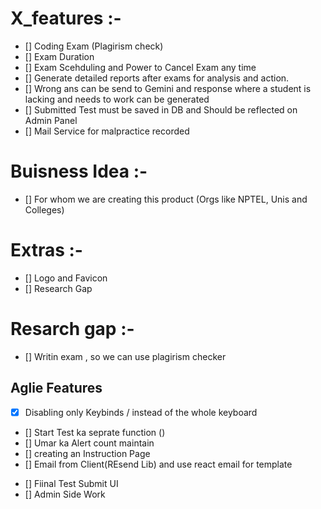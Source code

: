 # X_features :-

-   [] Coding Exam (Plagirism check)
-   [] Exam Duration
-   [] Exam Scehduling and Power to Cancel Exam any time
-   [] Generate detailed reports after exams for analysis and action.
-   [] Wrong ans can be send to Gemini and response where a student is lacking and needs to work can be generated
-   [] Submitted Test must be saved in DB and Should be reflected on Admin Panel
-   [] Mail Service for malpractice recorded

# Buisness Idea :-

-   [] For whom we are creating this product (Orgs like NPTEL, Unis and Colleges)

# Extras :-

-   [] Logo and Favicon
-   [] Research Gap

# Resarch gap :-

-   [] Writin exam , so we can use plagirism checker

## Aglie Features

<!--Before 7pm -->

-   [x] Disabling only Keybinds / instead of the whole keyboard
-   [] Start Test ka seprate function ()
-   [] Umar ka Alert count maintain
-   [] creating an Instruction Page
-   [] Email from Client(REsend Lib) and use react email for template

<!-- Before 3 -->

-   [] Fiinal Test Submit UI
-   [] Admin Side Work
